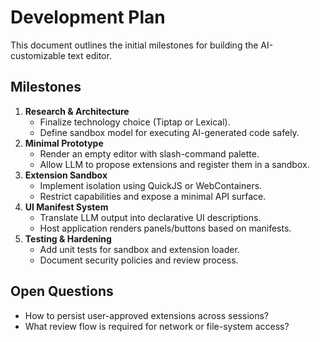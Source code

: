 # Development Plan

This document outlines the initial milestones for building the AI-customizable text editor.

## Milestones
1. **Research & Architecture**
   - Finalize technology choice (Tiptap or Lexical).
   - Define sandbox model for executing AI-generated code safely.
2. **Minimal Prototype**
   - Render an empty editor with slash-command palette.
   - Allow LLM to propose extensions and register them in a sandbox.
3. **Extension Sandbox**
   - Implement isolation using QuickJS or WebContainers.
   - Restrict capabilities and expose a minimal API surface.
4. **UI Manifest System**
   - Translate LLM output into declarative UI descriptions.
   - Host application renders panels/buttons based on manifests.
5. **Testing & Hardening**
   - Add unit tests for sandbox and extension loader.
   - Document security policies and review process.

## Open Questions
- How to persist user-approved extensions across sessions?
- What review flow is required for network or file-system access?
